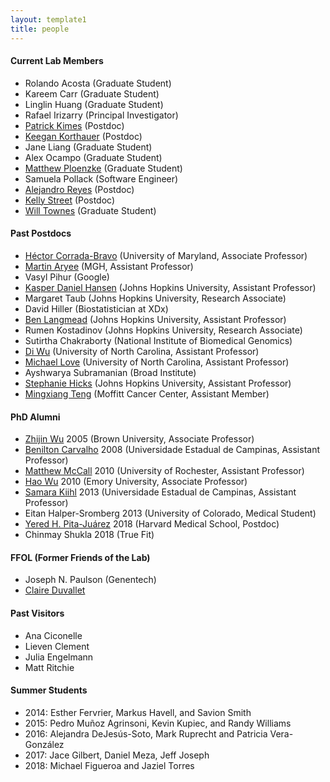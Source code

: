 ```yaml
---
layout: template1
title: people
---
```


#### Current Lab Members

- Rolando Acosta (Graduate Student)
- Kareem Carr (Graduate Student)
- Linglin Huang (Graduate Student)
- Rafael Irizarry (Principal Investigator)
- [Patrick Kimes](http://pkimes.org/) (Postdoc)
- [Keegan Korthauer](http://kkorthauer.org/) (Postdoc)
- Jane Liang (Graduate Student)
- Alex Ocampo (Graduate Student)
- [Matthew Ploenzke](https://mploenzke.github.io/) (Graduate Student)
- Samuela Pollack (Software Engineer)
- [Alejandro Reyes](http://alejandroreyes.org/) (Postdoc)
- [Kelly Street](https://github.com/kstreet13/) (Postdoc)
- [Will Townes](https://willtownes.github.io/) (Graduate Student)

#### Past Postdocs

- [Héctor Corrada-Bravo](http://www.hcbravo.org/) (University of Maryland, Associate Professor)
- [Martin Aryee](http://aryee.mgh.harvard.edu/) (MGH, Assistant Professor)
- Vasyl Pihur (Google)
- [Kasper Daniel Hansen](https://www.hansenlab.org/) (Johns Hopkins University, Assistant Professor)
- Margaret Taub (Johns Hopkins University, Research Associate)
- David Hiller (Biostatistician at XDx)
- [Ben Langmead](http://www.langmead-lab.org/) (Johns Hopkins University, Assistant Professor)
- Rumen Kostadinov (Johns Hopkins University, Research Associate)
- Sutirtha Chakraborty (National Institute of Biomedical Genomics)
- [Di Wu](http://diwulab.web.unc.edu/) (University of North Carolina, Assistant Professor)
- [Michael Love](https://mikelove.github.io/) (University of North Carolina, Assistant Professor)
- Ayshwarya Subramanian (Broad Institute)
- [Stephanie Hicks](http://www.stephaniehicks.com/) (Johns Hopkins University, Assistant Professor)
- [Mingxiang Teng](https://tengmx.github.io/) (Moffitt Cancer Center, Assistant Member)

#### PhD Alumni

- [Zhijin Wu](http://www.stat.brown.edu/zwu/) 2005 (Brown University, Associate Professor)
- [Benilton Carvalho](https://scholar.google.com/citations?hl=es&user=44vQTS4AAAAJ) 2008 (Universidade Estadual de Campinas, Assistant Professor)
- [Matthew McCall](https://mnmccall.com/) 2010 (University of Rochester, Assistant Professor)
- [Hao Wu](http://www.haowulab.org/) 2010 (Emory University, Associate Professor)
- [Samara Kiihl](https://samarafk.github.io/) 2013 (Universidade Estadual de Campinas, Assistant Professor)
- Eitan Halper-Sromberg 2013 (University of Colorado, Medical Student)
- [Yered H. Pita-Juárez](https://yeredh.github.io) 2018 (Harvard Medical School, Postdoc)
- Chinmay Shukla 2018 (True Fit)

#### FFOL (Former Friends of the Lab)

- Joseph N. Paulson (Genentech)
- [Claire Duvallet](https://cduvallet.github.io/)

#### Past Visitors 

- Ana Ciconelle
- Lieven Clement
- Julia Engelmann
- Matt Ritchie

#### Summer Students

- 2014: Esther Fervrier, Markus Havell, and  Savion Smith 
- 2015: Pedro Mu&ntilde;oz Agrinsoni, Kevin Kupiec, and Randy Williams 
- 2016: Alejandra DeJesús-Soto, Mark Ruprecht and Patricia Vera-González
- 2017: Jace Gilbert, Daniel Meza, Jeff Joseph
- 2018: Michael Figueroa and Jaziel Torres
		  
